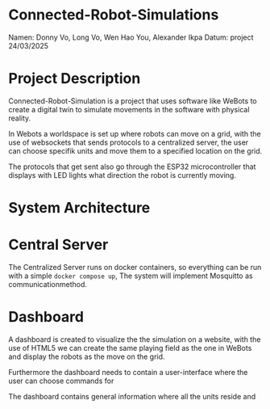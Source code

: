 # Connected-Robot-Simulations

Namen: Donny Vo, Long Vo, Wen Hao You, Alexander Ikpa
Datum: project 24/03/2025

# Project Description

Connected-Robot-Simulation is a project that uses software like WeBots to create
a digital twin to simulate movements in the software with physical reality.

In Webots a worldspace is set up where robots can move on a grid, with the use of websockets that sends protocols
to a centralized server, the user can choose specifik units and move them to a specified location on the grid.

The protocols that get sent also go through the ESP32 microcontroller that displays with LED lights what direction the
robot is currently moving.


# System Architecture


# Central Server

The Centralized Server runs on docker containers, so everything
can be run with a simple ```docker compose up```, The system will implement
Mosquitto as communicationmethod.

# Dashboard

A dashboard is created to visualize the the simulation on a website, with the use of HTML5 we can 
create the same playing field as the one in WeBots and display the robots as the move on the grid. 

Furthermore the dashboard needs to contain a user-interface where the user can choose commands for 

The dashboard
contains general information where all the units reside and
